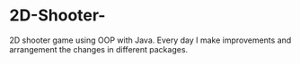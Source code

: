 # 2D-Shooter-
2D shooter game using OOP with Java. Every day I make improvements and arrangement the changes in different packages.
